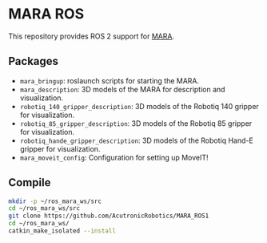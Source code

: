 # MARA ROS


This repository provides ROS 2 support for [MARA](https://acutronicrobotics.com/products/mara/).

## Packages

 - `mara_bringup`: roslaunch scripts for starting the MARA.
 - `mara_description`: 3D models of the MARA for description and visualization.
 - `robotiq_140_gripper_description`: 3D models of the Robotiq 140 gripper for visualization.
 - `robotiq_85_gripper_description`: 3D models of the Robotiq 85 gripper for visualization.
 - `robotiq_hande_gripper_description`: 3D models of the Robotiq Hand-E gripper for visualization.
 - `mara_moveit_config`: Configuration for setting up MoveIT!

## Compile

```bash
mkdir -p ~/ros_mara_ws/src
cd ~/ros_mara_ws/src
git clone https://github.com/AcutronicRobotics/MARA_ROS1
cd ~/ros_mara_ws/
catkin_make_isolated --install
```
